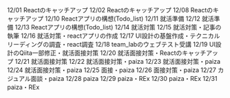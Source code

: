 12/01
Reactのキャッチアップ
12/02
Reactのキャッチアップ
12/08
Reactのキャッチアップ
12/10
Reactアプリの構想(Todo_list)
12/11
就活準備
12/12
就活準備
12/13
Reactアプリの構想(Todo_list)
12/14
就活対策
12/15
就活対策・記事の執筆
12/16
就活対策・reactアプリの作成
12/17
UI設計の基盤作成・テクニカルリーディングの調査・react調査
12/18
team_labのウェブテスト受講
12/19
UI設計のQiita一部修正・就活面接対策
12/20
就活面接対策・Reactのキャッチアップ
12/21
就活面接対策
12/22
就活面接対策・paiza
12/23
就活面接対策・paiza
12/24
就活面接対策・paiza
12/25
面接・paiza
12/26
面接対策・paiza
12/27
カジュアル面談・paiza
12/28
paiza
12/29
paiza・REx
12/30
paiza・REx
12/31
paiza・REx
